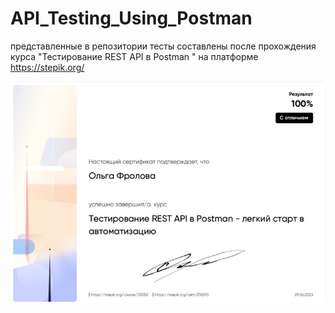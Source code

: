 # API_Testing_Using_Postman

представленные в репозитории тесты составлены после прохождения курса "Тестирование REST API в Postman " на платформе https://stepik.org/

![](https://github.com/OlgaOFrolova/API_Testing_Using_Postman/blob/main/sertAPi.jpg)

